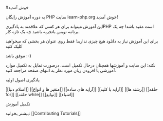 #خوش آمدید

به دوره آموزش رایگان PHP سایت learn-php.org خوش آمدید! 

این آموزش میتواند برای هر کسی که علاقمند به یادگیریPHP است مفید باشد! چه یک برنامه نویس باتجربه باشید چه یک تازه کار.

برای این آموزش نیاز به دانلود هیچ چیزی ندارید! فقط روی عنوان هر بخشی که میخواهید کلیک کنید 

موفق باشد :-)

نکته: این سایت و آموزشها همچنان درحال تکمیل است. درصورت تمایل به تکمیل موارد آموزشی یا افزودن زبان مورد نطر به انتهای صفحه مراجعه کنید.


یادگیری اصول اولیه

[[سلام دنیا!]]
[[متغیر ها و انواع]]
[[آرایه های ساده]]
[[آرایه با کلید]]
[[رشته ها]]
[[حلقه for]]
[[حلقه while]]
[[توابع]]
[[اشیاء]]


تکمیل آموزش

بیشتر بخوانید: [[Contributing Tutorials]]
